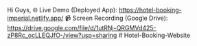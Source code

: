 Hi Guys,
🌐 Live Demo (Deployed App): https://hotel-booking-imperial.netlify.app/
📹 Screen Recording (Google Drive): https://drive.google.com/file/d/1utRNj-QRGMVd425-zP8Rc_ocLLEQJfO-/view?usp=sharing
#   H o t e l - B o o k i n g - W e b s i t e  
 